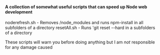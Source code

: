 #### A collection of somewhat useful scripts that can speed up Node web development


noderefresh.sh - Removes /node_modules and runs npm-install in all subfolders of a directory
resetAll.sh - Runs 'git reset --hard in a subfolders of a directory

These scripts will warn you before doing anything but I am *not* responsible for any damage caused
